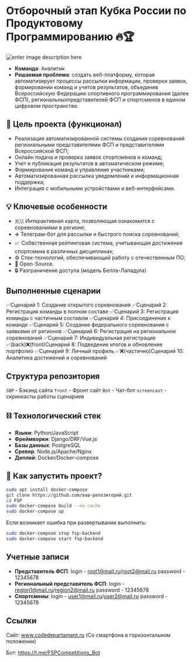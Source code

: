 # Отборочный этап Кубка России по Продуктовому Программированию 🔥🏆

![enter image description here](https://sun9-36.userapi.com/impf/SayLRd_UZz9Eq6ad7fx9Yhwk4KhgyBdq5x5Esg/Z4NXSgaadIQ.jpg?size=1920x768&quality=95&crop=0,0,1330,531&sign=f8513e94fca3a570f86c7313d57fe9bd&type=cover_group)

-  **Команда**: Аналитик  
-  **Решаемая проблема**: создать веб-платформу, которая автоматизирует процессы рассылки информации, проверки заявок, формировании команд и учетов результатов, объединив Всероссийскую Федерацию спортивного программирования (далее ФСП),  региональныхпредставителей ФСП и спортсменов в едином цифровом пространстве.
## 🎯 Цель проекта (функционал)
- Реализация автоматизированной системы создания соревнований региональными представителями ФСП и  представителями Всероссийской ФСП;
- Онлайн подача и проверка заявок спортсменов и команд;
- Учет и публикация результатов в автоматическом режиме;
- Формирование команд и управление участниками;
- Автоматизированная рассылка уведомлений и информационная поддержка;
- Интеграция с мобильными устройствами и веб-интерфейсами.


## 💡 Ключевые особенности

- 🇷🇺 Интерактивная карта, позволяющая ознакомится с соревнованиями в регионе; 
- ✈️ Телеграм-бот для рассылки и быстрого поиска соревнований;
- 📈 Собвственная рейтинговая система, учитывающая достижения спортсмена в различных дисциплинах;
- ⚙️ Стек-технологий, обеспечивающий работу с отечественным ПО;
- 🤝 Open-Source.  
- 🔒 Разграничение доступа (модель Белла-Лападула)

## Выполненные сценарии
✅Сценарий 1: Создание открытого соревнования
✅Сценарий 2: Регистрация команды в полном составе
✅Сценарий 3: Регистрация команды с частичным составом
✅Сценарий 4: Присоединение к команде
✅Сценарий 5: Создание федерального соревнования с заявками от регионов
✅Сценарий 6: Регистрация на региональное соревнований
✅Сценарий 7: Индивидуальная регистрация
✅(back)❌(front)Сценарий 8: Подведение итогов и обновление портфолио
✅Сценарий 9: Личный профиль
✅❌(частично)Сценарий 10: Аналитика достижений и соревнований

## Структура репозитория
`SBP` - Бэкэнд сайта
`front` - Фронт сайт
`Bot` - Чат-бот
`screencast` - скринкасты работы сценариев

## ⛓️ Технологический стек

- **Языки**: Python/JavaScript  
- **Фреймворки**: Django/DRF/Vue.js
- **Базы данных**: PostgreSQL
- **Сревер**: Node.js/Apache/Nginx
- **Деплой**: Docker/Docker-compose


## 🚀 Как запустить проект? 

```bash
sudo apt install docker-compose
git clone https://github.com/ваш-репозиторий.git
cd FSP
sudo docker-compose build --no-cache
sudo docker-compose up
```
Если возникает ошибка при развертывании выполнить:
```bash
sudo docker-compose stop fsp-backend
sudo docker-compose start fsp-backend
```
## Учетные записи

- **Представитель ФСП**:
 login - root1@mail.ru/root2@mail.ru
 password - 12345678
- **Региональный представитель ФСП**:
 login - region1@mail.ru/region2@mail.ru
 password - 12345678
- **Спортсмены**:
 login - user1@mail.ru/user2@mail.ru
 password - 12345678


## Ссылки
Сайт: www.codedepartament.ru 
(Со смартфона в горизонтальном положении)


Бот: https://t.me/FSPCompetitions_Bot


